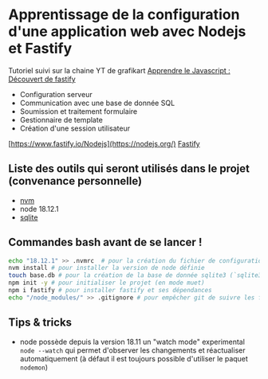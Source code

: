 # Apprentissage de la configuration d'une application web avec Nodejs et Fastify

Tutoriel suivi sur la chaine YT de grafikart [Apprendre le Javascript : Découvert de fastify](https://www.youtube.com/watch?v=YnWjki-M-7A)

- Configuration serveur
- Communication avec une base de donnée SQL
- Soumission et traitement formulaire
- Gestionnaire de template
- Création d'une session utilisateur

[https://www.fastify.io/Nodejs](https://nodejs.org/)
[Fastify](https://www.fastify.io/)

## Liste des outils qui seront utilisés dans le projet (convenance personnelle)

- [nvm](https://github.com/nvm-sh/nvm)
- node 18.12.1
- [sqlite](https://www.sqlite.org/)

## Commandes bash avant de se lancer !

```bash
echo "18.12.1" >> .nvmrc  # pour la création du fichier de configuration nvm
nvm install # pour installer la version de node définie
touch base.db # pour la création de la base de donnée sqlite3 (`sqlite3 --version` pour vérifier si sqlite est installé)
npm init -y # pour initialiser le projet (en mode muet)
npm i fastify # pour installer fastify et ses dépendances
echo "/node_modules/" >> .gitignore # pour empêcher git de suivre les fichiers dans le dossier /node_modules/
```

## Tips & tricks

- node possède depuis la version 18.11 un "watch mode" experimental `node --watch` qui permet d'observer les changements et réactualiser automatiquement (à défaut il est toujours possible d'utiliser le paquet `nodemon`)

